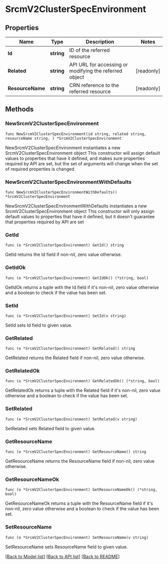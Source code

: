 # SrcmV2ClusterSpecEnvironment

## Properties

Name | Type | Description | Notes
------------ | ------------- | ------------- | -------------
**Id** | **string** | ID of the referred resource | 
**Related** | **string** | API URL for accessing or modifying the referred object | [readonly] 
**ResourceName** | **string** | CRN reference to the referred resource | [readonly] 

## Methods

### NewSrcmV2ClusterSpecEnvironment

`func NewSrcmV2ClusterSpecEnvironment(id string, related string, resourceName string, ) *SrcmV2ClusterSpecEnvironment`

NewSrcmV2ClusterSpecEnvironment instantiates a new SrcmV2ClusterSpecEnvironment object
This constructor will assign default values to properties that have it defined,
and makes sure properties required by API are set, but the set of arguments
will change when the set of required properties is changed

### NewSrcmV2ClusterSpecEnvironmentWithDefaults

`func NewSrcmV2ClusterSpecEnvironmentWithDefaults() *SrcmV2ClusterSpecEnvironment`

NewSrcmV2ClusterSpecEnvironmentWithDefaults instantiates a new SrcmV2ClusterSpecEnvironment object
This constructor will only assign default values to properties that have it defined,
but it doesn't guarantee that properties required by API are set

### GetId

`func (o *SrcmV2ClusterSpecEnvironment) GetId() string`

GetId returns the Id field if non-nil, zero value otherwise.

### GetIdOk

`func (o *SrcmV2ClusterSpecEnvironment) GetIdOk() (*string, bool)`

GetIdOk returns a tuple with the Id field if it's non-nil, zero value otherwise
and a boolean to check if the value has been set.

### SetId

`func (o *SrcmV2ClusterSpecEnvironment) SetId(v string)`

SetId sets Id field to given value.


### GetRelated

`func (o *SrcmV2ClusterSpecEnvironment) GetRelated() string`

GetRelated returns the Related field if non-nil, zero value otherwise.

### GetRelatedOk

`func (o *SrcmV2ClusterSpecEnvironment) GetRelatedOk() (*string, bool)`

GetRelatedOk returns a tuple with the Related field if it's non-nil, zero value otherwise
and a boolean to check if the value has been set.

### SetRelated

`func (o *SrcmV2ClusterSpecEnvironment) SetRelated(v string)`

SetRelated sets Related field to given value.


### GetResourceName

`func (o *SrcmV2ClusterSpecEnvironment) GetResourceName() string`

GetResourceName returns the ResourceName field if non-nil, zero value otherwise.

### GetResourceNameOk

`func (o *SrcmV2ClusterSpecEnvironment) GetResourceNameOk() (*string, bool)`

GetResourceNameOk returns a tuple with the ResourceName field if it's non-nil, zero value otherwise
and a boolean to check if the value has been set.

### SetResourceName

`func (o *SrcmV2ClusterSpecEnvironment) SetResourceName(v string)`

SetResourceName sets ResourceName field to given value.



[[Back to Model list]](../README.md#documentation-for-models) [[Back to API list]](../README.md#documentation-for-api-endpoints) [[Back to README]](../README.md)


